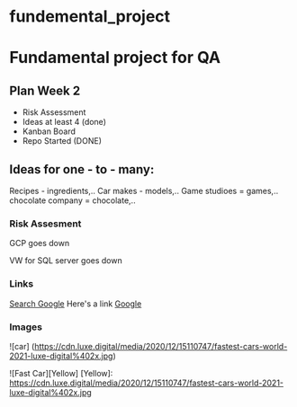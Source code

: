 # fundemental_project
# Fundamental project for QA


## Plan Week 2

* Risk Assessment
* Ideas at least 4 (done)
* Kanban Board
* Repo Started (DONE)

## Ideas for one - to - many:

Recipes - ingredients,..
Car makes - models,..
Game studioes = games,..
chocolate company = chocolate,..

### Risk Assesment

GCP goes down

VW for SQL server goes down

### Links

[Search Google](google.co.uk)
Here's a link [Google](google.co.uk)

### Images

![car] (https://cdn.luxe.digital/media/2020/12/15110747/fastest-cars-world-2021-luxe-digital%402x.jpg)

![Fast Car][Yellow]
[Yellow]: https://cdn.luxe.digital/media/2020/12/15110747/fastest-cars-world-2021-luxe-digital%402x.jpg